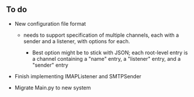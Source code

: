 To do
-----
* New configuration file format

    * needs to support specification of multiple channels, each with a sender and a listener, with options for each.

        * Best option might be to stick with JSON; each root-level entry is a channel containing a "name" entry, a "listener" entry, and a "sender" entry

* Finish implementing IMAPListener and SMTPSender

* Migrate Main.py to new system
